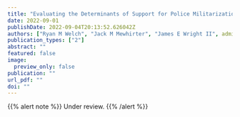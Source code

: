 ```yaml
---
title: "Evaluating the Determinants of Support for Police Militarization among Officers"
date: 2022-09-01 
publishDate: 2022-09-04T20:13:52.626042Z
authors: ["Ryan M Welch", "Jack M Mewhirter", "James E Wright II", admin]
publication_types: ["2"]
abstract: ""
featured: false
image:
  preview_only: false
publication: ""
url_pdf: ""
doi: ""
---
```


{{% alert note %}}
Under review. 
{{% /alert %}}

